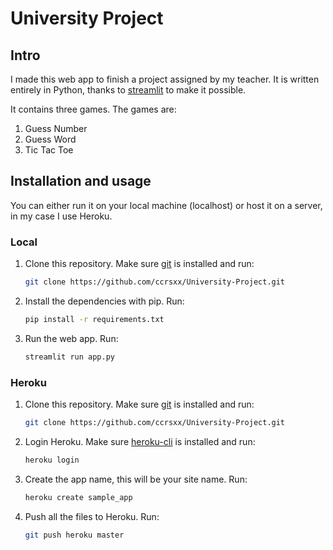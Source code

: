 # University Project

## Intro

I made this web app to finish a project assigned by my teacher. It is written entirely in Python, thanks to [streamlit](https://github.com/streamlit/streamlit) to make it possible.

It contains three games. The games are:

1. Guess Number
2. Guess Word
3. Tic Tac Toe

## Installation and usage

You can either run it on your local machine (localhost) or host it on a server, in my case I use Heroku.

### Local

1.  Clone this repository. Make sure [git](https://git-scm.com/) is installed and run:

    ```bash
    git clone https://github.com/ccrsxx/University-Project.git
    ```

2.  Install the dependencies with pip. Run:

    ```bash
    pip install -r requirements.txt
    ```

3.  Run the web app. Run:
    ```bash
    streamlit run app.py
    ```

### Heroku

1.  Clone this repository. Make sure [git](https://git-scm.com/) is installed and run:

    ```bash
    git clone https://github.com/ccrsxx/University-Project.git
    ```

2.  Login Heroku. Make sure [heroku-cli](https://devcenter.heroku.com/articles/heroku-cli) is installed and run:

    ```bash
    heroku login
    ```

3.  Create the app name, this will be your site name. Run:

    ```bash
    heroku create sample_app
    ```

4.  Push all the files to Heroku. Run:
    ```bash
    git push heroku master
    ```
